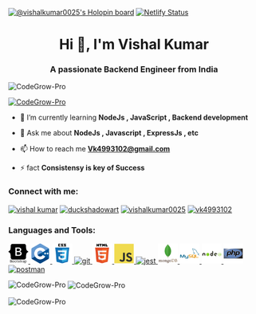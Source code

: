 [![@vishalkumar0025's Holopin board](https://holopin.me/vishalkumar0025)](https://holopin.io/@vishalkumar0025)
[![Netlify Status](https://api.netlify.com/api/v1/badges/1dcfcff4-fc2e-435a-a819-f16427d4eebd/deploy-status)](https://app.netlify.com/sites/nicestar/deploys)
<h1 align="center">Hi 👋, I'm Vishal Kumar</h1>
<h3 align="center">A passionate Backend Engineer from India</h3>

<p align="left"> <img src="https://komarev.com/ghpvc/?username=CodeGrow-Pro&label=Profile%20views&color=0e75b6&style=flat" alt="CodeGrow-Pro" /> </p>

<p align="left"> <a href="https://github.com/ryo-ma/github-profile-trophy"><img src="https://github-profile-trophy.vercel.app/?username=CodeGrow-Pro" alt="CodeGrow-Pro" /></a> </p>

- 🌱 I’m currently learning **NodeJs , JavaScript , Backend development**

- 💬 Ask me about **NodeJs , Javascript , ExpressJs , etc**

- 📫 How to reach me **Vk4993102@gmail.com**

- ⚡ fact **Consistensy is key of Success**

<h3 align="left">Connect with me:</h3>
<p align="left">
<a href="https://linkedin.com/in/vishalkumartojavascript" target="blank"><img align="center" src="https://raw.githubusercontent.com/rahuldkjain/github-profile-readme-generator/master/src/images/icons/Social/linked-in-alt.svg" alt="vishal kumar" height="30" width="40" /></a>
<a href="https://www.youtube.com/c/duckshadowart" target="blank"><img align="center" src="https://raw.githubusercontent.com/rahuldkjain/github-profile-readme-generator/master/src/images/icons/Social/youtube.svg" alt="duckshadowart" height="30" width="40" /></a>
<a href="https://www.leetcode.com/vishalkumar0025" target="blank"><img align="center" src="https://raw.githubusercontent.com/rahuldkjain/github-profile-readme-generator/master/src/images/icons/Social/leet-code.svg" alt="vishalkumar0025" height="30" width="40" /></a>
<a href="https://auth.geeksforgeeks.org/user/vk4993102" target="blank"><img align="center" src="https://raw.githubusercontent.com/rahuldkjain/github-profile-readme-generator/master/src/images/icons/Social/geeks-for-geeks.svg" alt="vk4993102" height="30" width="40" /></a>
</p>

<h3 align="left">Languages and Tools:</h3>
<p align="left"> <a href="https://getbootstrap.com" target="_blank" rel="noreferrer"> <img src="https://raw.githubusercontent.com/devicons/devicon/master/icons/bootstrap/bootstrap-plain-wordmark.svg" alt="bootstrap" width="40" height="40"/> </a> <a href="https://www.w3schools.com/cpp/" target="_blank" rel="noreferrer"> <img src="https://raw.githubusercontent.com/devicons/devicon/master/icons/cplusplus/cplusplus-original.svg" alt="cplusplus" width="40" height="40"/> </a> <a href="https://www.w3schools.com/css/" target="_blank" rel="noreferrer"> <img src="https://raw.githubusercontent.com/devicons/devicon/master/icons/css3/css3-original-wordmark.svg" alt="css3" width="40" height="40"/> </a> <a href="https://git-scm.com/" target="_blank" rel="noreferrer"> <img src="https://www.vectorlogo.zone/logos/git-scm/git-scm-icon.svg" alt="git" width="40" height="40"/> </a> <a href="https://www.w3.org/html/" target="_blank" rel="noreferrer"> <img src="https://raw.githubusercontent.com/devicons/devicon/master/icons/html5/html5-original-wordmark.svg" alt="html5" width="40" height="40"/> </a> <a href="https://developer.mozilla.org/en-US/docs/Web/JavaScript" target="_blank" rel="noreferrer"> <img src="https://raw.githubusercontent.com/devicons/devicon/master/icons/javascript/javascript-original.svg" alt="javascript" width="40" height="40"/> </a> <a href="https://jestjs.io" target="_blank" rel="noreferrer"> <img src="https://www.vectorlogo.zone/logos/jestjsio/jestjsio-icon.svg" alt="jest" width="40" height="40"/> </a> <a href="https://www.mongodb.com/" target="_blank" rel="noreferrer"> <img src="https://raw.githubusercontent.com/devicons/devicon/master/icons/mongodb/mongodb-original-wordmark.svg" alt="mongodb" width="40" height="40"/> </a> <a href="https://www.mysql.com/" target="_blank" rel="noreferrer"> <img src="https://raw.githubusercontent.com/devicons/devicon/master/icons/mysql/mysql-original-wordmark.svg" alt="mysql" width="40" height="40"/> </a> <a href="https://nodejs.org" target="_blank" rel="noreferrer"> <img src="https://raw.githubusercontent.com/devicons/devicon/master/icons/nodejs/nodejs-original-wordmark.svg" alt="nodejs" width="40" height="40"/> </a> <a href="https://www.php.net" target="_blank" rel="noreferrer"> <img src="https://raw.githubusercontent.com/devicons/devicon/master/icons/php/php-original.svg" alt="php" width="40" height="40"/> </a> <a href="https://postman.com" target="_blank" rel="noreferrer"> <img src="https://www.vectorlogo.zone/logos/getpostman/getpostman-icon.svg" alt="postman" width="40" height="40"/> </a> </p>

<p><img align="left" src="https://github-readme-stats.vercel.app/api/top-langs?username=CodeGrow-Pro&show_icons=true&locale=en&layout=compact" alt="CodeGrow-Pro" /></p>

<p>&nbsp;<img align="center" src="https://github-readme-stats.vercel.app/api?username=CodeGrow-Pro&show_icons=true&locale=en" alt="CodeGrow-Pro" /></p>

<p><img align="center" src="https://github-readme-streak-stats.herokuapp.com/?user=CodeGrow-Pro&" alt="CodeGrow-Pro" /></p>
